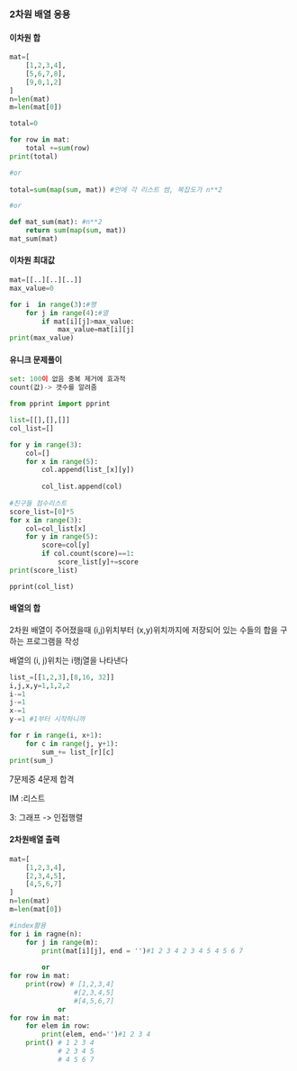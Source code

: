 ### 2차원 배열 응용

#### 이차원 합 

```python
mat=[
    [1,2,3,4],
    [5,6,7,8],
    [9,0,1,2]
]
n=len(mat)
m=len(mat[0])

total=0

for row in mat:
    total +=sum(row)
print(total)

#or
 
total=sum(map(sum, mat)) #안에 각 리스트 썸, 복잡도가 n**2

#or

def mat_sum(mat): #n**2
    return sum(map(sum, mat))
mat_sum(mat)
```



#### 이차원 최대값

```python
mat=[[..][..][..]]
max_value=0

for i  in range(3):#행	
    for j in range(4):#열
        if mat[i][j]>max_value:
            max_value=mat[i][j]
print(max_value)
```



#### 유니크 문제풀이

```python
set: 100이 없음 중복 제거에 효과적
count(값)-> 갯수를 알려줌

from pprint import pprint

list=[[],[],[]]
col_list=[]

for y in range(3):
    col=[]
    for x in range(5):
        col.append(list_[x][y])
        
        col_list.append(col)
 
#친구들 점수리스트
score_list=[0]*5
for x in range(3):
    col=col_list[x]
    for y in range(5):
        score=col[y]
        if col.count(score)==1:
            score_list[y]+=score
print(score_list)

pprint(col_list)
```



#### 배열의 합

2차원 배열이 주어졌을때 (i,j)위치부터 (x,y)위치까지에 저장되어 있는 수들의 합을 구하는 프로그램을 작성

배열의 (i, j)위치는  i행j열을 나타낸다

```python
list_=[[1,2,3],[8,16, 32]]
i,j,x,y=1,1,2,2
i-=1
j-=1
x-=1
y-=1 #1부터 시작하니까 

for r in range(i, x+1):
    for c in range(j, y+1):
        sum_+= list_[r][c]
print(sum_)
```

7문제중 4문제 합격

IM :리스트 

3: 그래프 -> 인접행렬



#### 2차원배열 출력

```python
mat=[
    [1,2,3,4],
    [2,3,4,5],
    [4,5,6,7]
]
n=len(mat)
m=len(mat[0])

#index활용
for i in ragne(n):
    for j in range(m):
        print(mat[i][j], end = '')#1 2 3 4 2 3 4 5 4 5 6 7
        
        or
for row in mat:
    print(row) # [1,2,3,4]
    			#[2,3,4,5]
    			#[4,5,6,7]
            or
for row in mat:
    for elem in row:
        print(elem, end='')#1 2 3 4 
    print() # 1 2 3 4
            # 2 3 4 5
            # 4 5 6 7
```

